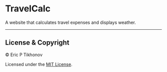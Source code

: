 # TravelCalc
A website that calculates travel expenses and displays weather.

---
## License & Copyright

© Eric P Tikhonov

Licensed under the [MIT License](LICENSE).

